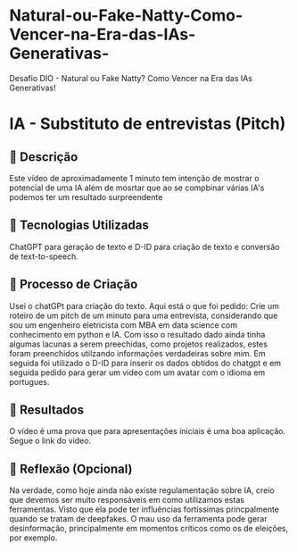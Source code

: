 # Natural-ou-Fake-Natty-Como-Vencer-na-Era-das-IAs-Generativas-
Desafio DIO - Natural ou Fake Natty? Como Vencer na Era das IAs Generativas!
# IA - Substituto de entrevistas (Pitch)

## 📒 Descrição
Este vídeo de aproximadamente 1 minuto tem intenção de mostrar o potencial de uma IA além de mosrtar que ao se compbinar várias IA's podemos ter um resultado surpreendente

## 🤖 Tecnologias Utilizadas
ChatGPT para geração de texto e D-ID para criação de texto e conversão de text-to-speech.

## 🧐 Processo de Criação
Usei o chatGPt para criação do texto. Aqui está o que foi pedido:
Crie um roteiro de um pitch de um minuto para uma entrevista, considerando que sou um engenheiro eletricista com MBA em data science com conhecimento em python e IA.
Com isso o resultado dado ainda tinha algumas lacunas a serem preechidas, como projetos realizados, estes foram preenchidos utilzando informações verdadeiras sobre mim.
Em seguida foi utilizado o D-ID para inserir os dados obtidos do chatgpt e em seguida pedido para gerar um video com um avatar com o idioma em portugues.

## 🚀 Resultados
O vídeo é uma prova que para apresentações iniciais é uma boa aplicação. Segue o link do video.

## 💭 Reflexão (Opcional)
Na verdade, como hoje ainda não existe regulamentação sobre IA, creio que devemos ser muito responsáveis em como utilizamos estas ferramentas. Visto que ela pode ter influências fortíssimas princpalmente quando se tratam de deepfakes. O mau uso da ferramenta pode gerar desinformação, principalmente em momentos críticos como os de eleições, por exemplo.
